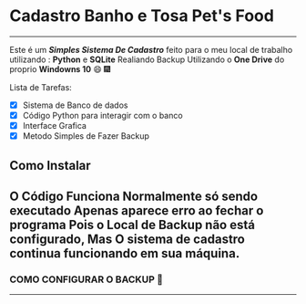 # Cadastro Banho e Tosa Pet's Food
---
Este é um **_Simples Sistema De Cadastro_** feito para o meu local de trabalho utilizando : **Python** e **SQLite**
Realiando Backup Utilizando o **One Drive** do proprio **Windowns 10** 😄 🎆

Lista de Tarefas:

- [x] Sistema de Banco de dados
- [X] Código Python para interagir com o banco
- [X] Interface Grafica 
- [X] Metodo Simples de Fazer Backup

## Como Instalar

O Código Funciona Normalmente **só** sendo executado Apenas aparece erro ao fechar o programa **Pois o Local de Backup não está configurado**,
Mas O sistema de cadastro continua funcionando em sua máquina.
---
### COMO CONFIGURAR O BACKUP 🤔
---


